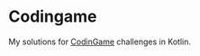 # Codingame
My solutions for [CodinGame] challenges in Kotlin.

[Codingame]: <https://www.codingame.com/>